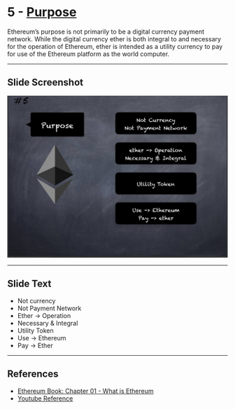 # 5 - [Purpose](Purpose.md)

Ethereum’s purpose is not primarily to be a digital currency payment network. While the digital currency ether is both integral to and necessary for the operation of Ethereum, ether is intended as a utility currency to pay for use of the Ethereum platform as the world computer.

___
## Slide Screenshot
![005.jpg](../../images/1.%20Ethereum%20101/005.jpg)
___
## Slide Text
- Not currency
- Not Payment Network
- Ether -> Operation
- Necessary & Integral
- Utility Token
- Use -> Ethereum
- Pay -> Ether
___
## References
- [Ethereum Book: Chapter 01 - What is Ethereum](https://github.com/ethereumbook/ethereumbook/blob/develop/01what-is.asciidoc)
- [Youtube Reference](https://youtu.be/44qhIBMGMoM?t=1129)